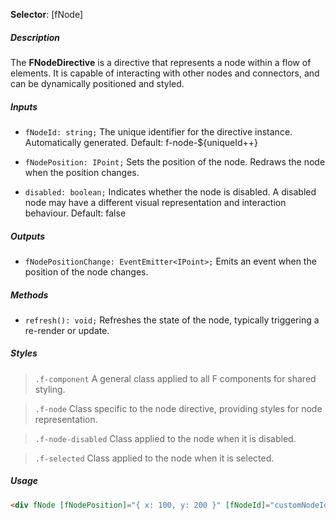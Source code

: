 ﻿**Selector**: [fNode]

##### Description

The **FNodeDirective** is a directive that represents a node within a flow of elements. It is capable of interacting with other nodes and connectors, and can be dynamically positioned and styled.

##### Inputs

* `fNodeId: string;` The unique identifier for the directive instance. Automatically generated. Default: f-node-${uniqueId++}

* `fNodePosition: IPoint;` Sets the position of the node. Redraws the node when the position changes.
* `disabled: boolean;` Indicates whether the node is disabled. A disabled node may have a different visual representation and interaction behaviour. Default: false

##### Outputs

* `fNodePositionChange: EventEmitter<IPoint>;` Emits an event when the position of the node changes.

##### Methods

* `refresh(): void;` Refreshes the state of the node, typically triggering a re-render or update.

##### Styles

> `.f-component` A general class applied to all F components for shared styling.

> `.f-node` Class specific to the node directive, providing styles for node representation.

> `.f-node-disabled` Class applied to the node when it is disabled.

> `.f-selected` Class applied to the node when it is selected.

##### Usage

```html
<div fNode [fNodePosition]="{ x: 100, y: 200 }" [fNodeId]="customNodeId"></div>
```

